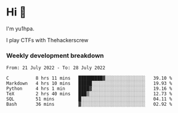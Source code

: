 # Hi 👋

I'm yu1hpa.

I play CTFs with Thehackerscrew

### Weekly development breakdown

<!--START_SECTION:waka-->

```text
From: 21 July 2022 - To: 28 July 2022

C          8 hrs 11 mins   █████████▓░░░░░░░░░░░░░░░   39.10 %
Markdown   4 hrs 10 mins   █████░░░░░░░░░░░░░░░░░░░░   19.93 %
Python     4 hrs 1 min     ████▓░░░░░░░░░░░░░░░░░░░░   19.16 %
TeX        2 hrs 40 mins   ███▒░░░░░░░░░░░░░░░░░░░░░   12.73 %
SQL        51 mins         █░░░░░░░░░░░░░░░░░░░░░░░░   04.11 %
Bash       36 mins         ▓░░░░░░░░░░░░░░░░░░░░░░░░   02.92 %
```

<!--END_SECTION:waka-->

